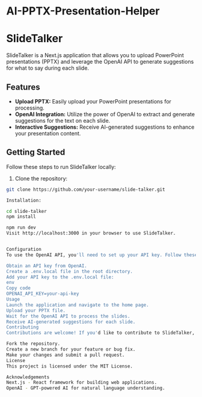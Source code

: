 # AI-PPTX-Presentation-Helper

# SlideTalker

SlideTalker is a Next.js application that allows you to upload PowerPoint presentations (PPTX) and leverage the OpenAI API to generate suggestions for what to say during each slide.

## Features

- **Upload PPTX:** Easily upload your PowerPoint presentations for processing.
- **OpenAI Integration:** Utilize the power of OpenAI to extract and generate suggestions for the text on each slide.
- **Interactive Suggestions:** Receive AI-generated suggestions to enhance your presentation content.

## Getting Started

Follow these steps to run SlideTalker locally:

1. Clone the repository:

```bash
git clone https://github.com/your-username/slide-talker.git

Installation:

cd slide-talker
npm install

npm run dev
Visit http://localhost:3000 in your browser to use SlideTalker.


Configuration
To use the OpenAI API, you'll need to set up your API key. Follow these steps:

Obtain an API key from OpenAI.
Create a .env.local file in the root directory.
Add your API key to the .env.local file:
env
Copy code
OPENAI_API_KEY=your-api-key
Usage
Launch the application and navigate to the home page.
Upload your PPTX file.
Wait for the OpenAI API to process the slides.
Receive AI-generated suggestions for each slide.
Contributing
Contributions are welcome! If you'd like to contribute to SlideTalker, please follow these steps:

Fork the repository.
Create a new branch for your feature or bug fix.
Make your changes and submit a pull request.
License
This project is licensed under the MIT License.

Acknowledgements
Next.js - React framework for building web applications.
OpenAI - GPT-powered AI for natural language understanding.
